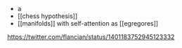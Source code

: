 - a 
- [[chess hypothesis]]
- [[manifolds]] with self-attention as [[egregores]]

https://twitter.com/flancian/status/1401183752945123332